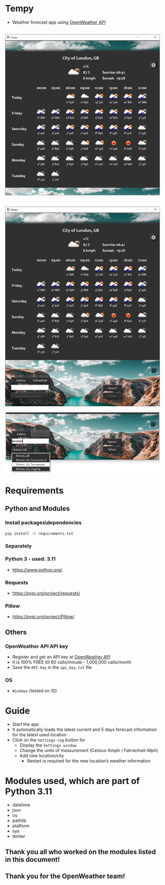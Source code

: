 # Tempy 
- Weather forecast app using [OpenWeather API](https://openweathermap.org/)
<br>
<div align="center">
    <img src="docs/screenshot/main.png"</img> 
</div>
<br>
<br>
<div align="center">
    <img src="docs/screenshot/main_with_settings.png"</img> 
</div>
<br>
<div align="center">
    <img src="docs/screenshot/settings.png"</img> 
</div>

# Requirements
## Python and Modules
### Install packages\dependencies
```
pip install -r requirements.txt
```
### Separately
### Python 3 - used: 3.11
- https://www.python.org/

### Requests
- https://pypi.org/project/requests/

### Pillow
- https://pypi.org/project/Pillow/

## Others
### OpenWeather API API key
- Register and get an API key at [OpenWeather API](https://openweathermap.org/)
- It is 100% FREE till 60 calls/minute - 1,000,000 calls/month
- Save the `API key` in the `api_key.txt` file

### OS
- `Windows` (tested on 10)

# Guide
- Start the app
- It automatically loads the latest current and 5 days forecast information for the latest used location
- Click on the `Settings-cog` button for
    - Display the `Settings window`
    - Change the units of measurement (Celsius-Kmph / Fahrenheit-Mph)
    - Add new location/city
        - Restart is required for the new location’s weather information

# Modules used, which are part of Python 3.11
- datetime
- json
- os
- pathlib
- platform
- sys
- tkinter

## Thank you all who worked on the modules listed in this document!
## Thank you for the OpenWeather team!